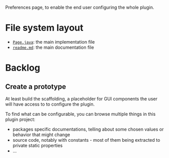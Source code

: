Preferences page, to enable the end user configuring the whole plugin.





# File system layout

- [`Page.java`](./Page.java): the main implementation file
- [`readme.md`](./readme.md): the main documentation file





# Backlog

## Create a prototype

At least build the scaffolding, a placeholder for GUI components the user will have access to to configure the plugin.

To find what can be configurable, you can browse multiple things in this plugin project:

- packages specific documentations, telling about some chosen values or behavior that might change
- source code, notably with constants - most of them being extracted to private static properties
- ...
